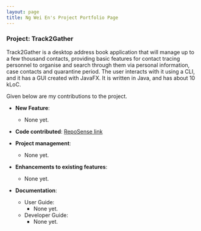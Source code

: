 ```yaml
--- 
layout: page
title: Ng Wei En's Project Portfolio Page
---
```


### Project: Track2Gather

Track2Gather is a desktop address book application that will manage up to a few thousand contacts, providing basic
features for contact tracing personnel to organise and search through them via personal information, case contacts and
quarantine period. The user interacts with it using a CLI, and it has a GUI created with JavaFX. It is written in Java,
and has about 10 kLoC.

Given below are my contributions to the project.

* **New Feature**:
    * None yet.

* **Code contributed**: [RepoSense link]()

* **Project management**:
    * None yet.

* **Enhancements to existing features**:
    * None yet.

* **Documentation**:
    * User Guide:
        * None yet.
    * Developer Guide:
        * None yet.
